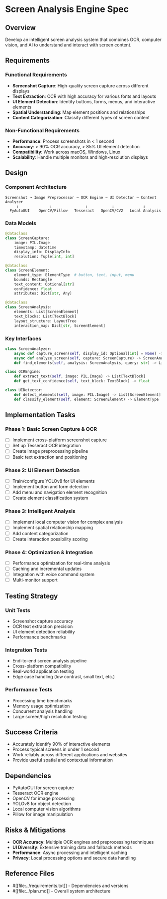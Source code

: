 # Screen Analysis Engine Spec

## Overview
Develop an intelligent screen analysis system that combines OCR, computer vision, and AI to understand and interact with screen content.

## Requirements

### Functional Requirements
- **Screenshot Capture**: High-quality screen capture across different displays
- **Text Extraction**: OCR with high accuracy for various fonts and layouts
- **UI Element Detection**: Identify buttons, forms, menus, and interactive elements
- **Spatial Understanding**: Map element positions and relationships
- **Content Categorization**: Classify different types of screen content

### Non-Functional Requirements
- **Performance**: Process screenshots in < 1 second
- **Accuracy**: > 90% OCR accuracy, > 85% UI element detection
- **Compatibility**: Work across macOS, Windows, Linux
- **Scalability**: Handle multiple monitors and high-resolution displays

## Design

### Component Architecture
```
Screenshot → Image Preprocessor → OCR Engine → UI Detector → Content Analyzer
     ↓              ↓               ↓           ↓             ↓
  PyAutoGUI    OpenCV/Pillow   Tesseract   OpenCV/CV2   Local Analysis
```

### Data Models
```python
@dataclass
class ScreenCapture:
    image: PIL.Image
    timestamp: datetime
    display_info: DisplayInfo
    resolution: Tuple[int, int]

@dataclass
class ScreenElement:
    element_type: ElementType  # button, text, input, menu
    bounds: Rectangle
    text_content: Optional[str]
    confidence: float
    attributes: Dict[str, Any]

@dataclass
class ScreenAnalysis:
    elements: List[ScreenElement]
    text_blocks: List[TextBlock]
    layout_structure: LayoutTree
    interaction_map: Dict[str, ScreenElement]
```

### Key Interfaces
```python
class ScreenAnalyzer:
    async def capture_screen(self, display_id: Optional[int] = None) -> ScreenCapture
    async def analyze_screen(self, capture: ScreenCapture) -> ScreenAnalysis
    def find_elements(self, analysis: ScreenAnalysis, query: str) -> List[ScreenElement]

class OCREngine:
    def extract_text(self, image: PIL.Image) -> List[TextBlock]
    def get_text_confidence(self, text_block: TextBlock) -> float

class UIDetector:
    def detect_elements(self, image: PIL.Image) -> List[ScreenElement]
    def classify_element(self, element: ScreenElement) -> ElementType
```

## Implementation Tasks

### Phase 1: Basic Screen Capture & OCR
- [ ] Implement cross-platform screenshot capture
- [ ] Set up Tesseract OCR integration
- [ ] Create image preprocessing pipeline
- [ ] Basic text extraction and positioning

### Phase 2: UI Element Detection
- [ ] Train/configure YOLOv8 for UI elements
- [ ] Implement button and form detection
- [ ] Add menu and navigation element recognition
- [ ] Create element classification system

### Phase 3: Intelligent Analysis
- [ ] Implement local computer vision for complex analysis
- [ ] Implement spatial relationship mapping
- [ ] Add content categorization
- [ ] Create interaction possibility scoring

### Phase 4: Optimization & Integration
- [ ] Performance optimization for real-time analysis
- [ ] Caching and incremental updates
- [ ] Integration with voice command system
- [ ] Multi-monitor support

## Testing Strategy

### Unit Tests
- Screenshot capture accuracy
- OCR text extraction precision
- UI element detection reliability
- Performance benchmarks

### Integration Tests
- End-to-end screen analysis pipeline
- Cross-platform compatibility
- Real-world application testing
- Edge case handling (low contrast, small text, etc.)

### Performance Tests
- Processing time benchmarks
- Memory usage optimization
- Concurrent analysis handling
- Large screen/high resolution testing

## Success Criteria
- Accurately identify 90% of interactive elements
- Process typical screens in under 1 second
- Work reliably across different applications and websites
- Provide useful spatial and contextual information

## Dependencies
- PyAutoGUI for screen capture
- Tesseract OCR engine
- OpenCV for image processing
- YOLOv8 for object detection
- Local computer vision algorithms
- Pillow for image manipulation

## Risks & Mitigations
- **OCR Accuracy**: Multiple OCR engines and preprocessing techniques
- **UI Diversity**: Extensive training data and fallback methods
- **Performance**: Async processing and intelligent caching
- **Privacy**: Local processing options and secure data handling

## Reference Files
- #[[file:../requirements.txt]] - Dependencies and versions
- #[[file:../plan.md]] - Overall system architecture